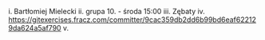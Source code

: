i. Bartłomiej Mielecki
ii. grupa 10. - środa 15:00
iii. Zębaty
iv. https://gitexercises.fracz.com/committer/9cac359db2dd6b99bd6eaf622129da624a5af790
v.